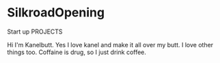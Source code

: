 # SilkroadOpening
Start up PROJECTS

Hi I'm Kanelbutt. Yes I love kanel and make it all over my butt. I love other things too. Coffaine is drug, so I just drink coffee. 
